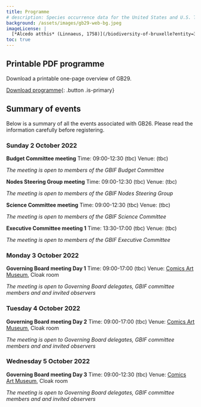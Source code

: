```yaml
---
title: Programme
# description: Species occurrence data for the United States and U.S. Territories.
background: /assets/images/gb29-web-bg.jpeg
imageLicense: |
  [*Alcedo atthis* (Linnaeus, 1758)](/biodiversity-of-bruxelle?entity=3058851394&view=TABLE) observed in Belgium by jrassart (licensed under http://creativecommons.org/licenses/by-nc/4.0/)
toc: true
---
```


## Printable PDF programme

Download a printable one-page overview of GB29.

[Download programme](/assets/pdf/programme){: .button .is-primary}

## Summary of events
Below is a summary of all the events associated with GB26. Please read the information carefully before registering. 

### Sunday 2 October 2022

**Budget Committee meeting**
Time: 09:00-12:30 (tbc)
Venue: (tbc)

*The meeting is open to members of the GBIF Budget Committee*

**Nodes Steering Group meeting**
Time: 09:00-12:30 (tbc)
Venue: (tbc)

*The meeting is open to members of the GBIF Nodes Steering Group*

**Science Committee meeting**
Time: 09:00-12:30 (tbc)
Venue: (tbc)

*The meeting is open to members of the GBIF Science Committee*

**Executive Committee meeting 1**
Time: 13:30-17:00 (tbc)
Venue: (tbc)

*The meeting is open to members of the GBIF Executive Committee*

### Monday 3 October 2022
**Governing Board meeting Day 1**
Time: 09:00-17:00 (tbc)
Venue: [Comics Art Museum](https://www.comicscenter.net/), Cloak room

*The meeting is open to Governing Board delegates, GBIF committee members and and invited observers*

### Tuesday 4 October 2022
**Governing Board meeting Day 2**
Time: 09:00-17:00 (tbc)
Venue: [Comics Art Museum](https://www.comicscenter.net/), Cloak room

*The meeting is open to Governing Board delegates, GBIF committee members and and invited observers*

### Wednesday 5 October 2022
**Governing Board meeting Day 3**
Time: 09:00-12:30 (tbc)
Venue: [Comics Art Museum](https://www.comicscenter.net/), Cloak room

*The meeting is open to Governing Board delegates, GBIF committee members and and invited observers*

